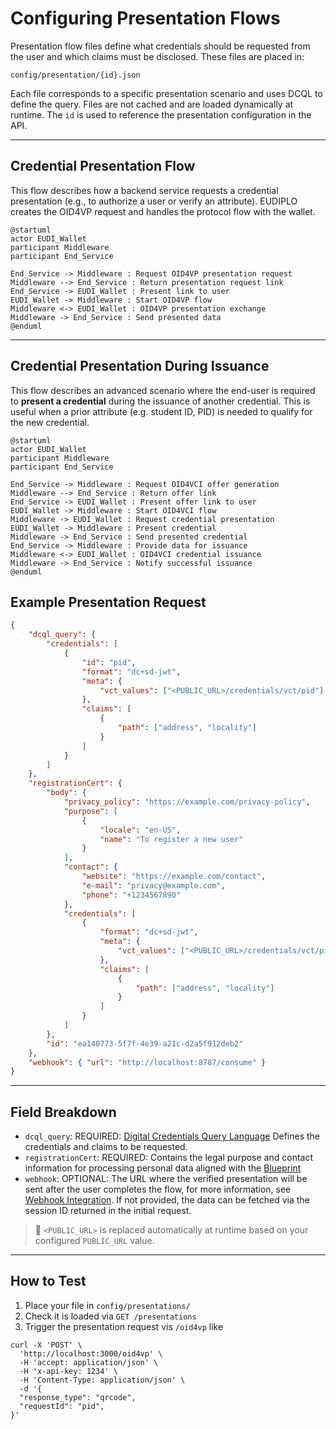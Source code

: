 # Configuring Presentation Flows

Presentation flow files define what credentials should be requested from the
user and which claims must be disclosed. These files are placed in:

```string
config/presentation/{id}.json
```

Each file corresponds to a specific presentation scenario and uses DCQL to
define the query. Files are not cached and are loaded dynamically at runtime.
The `id` is used to reference the presentation configuration in the API.

---

## Credential Presentation Flow

This flow describes how a backend service requests a credential presentation
(e.g., to authorize a user or verify an attribute). EUDIPLO creates the OID4VP
request and handles the protocol flow with the wallet.

```plantuml
@startuml
actor EUDI_Wallet
participant Middleware
participant End_Service

End_Service -> Middleware : Request OID4VP presentation request
Middleware --> End_Service : Return presentation request link
End_Service -> EUDI_Wallet : Present link to user
EUDI_Wallet -> Middleware : Start OID4VP flow
Middleware <-> EUDI_Wallet : OID4VP presentation exchange
Middleware -> End_Service : Send presented data
@enduml
```

---

## Credential Presentation During Issuance

This flow describes an advanced scenario where the end-user is required to
**present a credential** during the issuance of another credential. This is
useful when a prior attribute (e.g. student ID, PID) is needed to qualify for
the new credential.

```plantuml
@startuml
actor EUDI_Wallet
participant Middleware
participant End_Service

End_Service -> Middleware : Request OID4VCI offer generation
Middleware --> End_Service : Return offer link
End_Service -> EUDI_Wallet : Present offer link to user
EUDI_Wallet -> Middleware : Start OID4VCI flow
Middleware -> EUDI_Wallet : Request credential presentation
EUDI_Wallet -> Middleware : Present credential
Middleware -> End_Service : Send presented credential
End_Service -> Middleware : Provide data for issuance
Middleware <-> EUDI_Wallet : OID4VCI credential issuance
Middleware -> End_Service : Notify successful issuance
@enduml
```

## Example Presentation Request

```json
{
    "dcql_query": {
        "credentials": [
            {
                "id": "pid",
                "format": "dc+sd-jwt",
                "meta": {
                    "vct_values": ["<PUBLIC_URL>/credentials/vct/pid"]
                },
                "claims": [
                    {
                        "path": ["address", "locality"]
                    }
                ]
            }
        ]
    },
    "registrationCert": {
        "body": {
            "privacy_policy": "https://example.com/privacy-policy",
            "purpose": [
                {
                    "locale": "en-US",
                    "name": "To register a new user"
                }
            ],
            "contact": {
                "website": "https://example.com/contact",
                "e-mail": "privacy@example.com",
                "phone": "+1234567890"
            },
            "credentials": [
                {
                    "format": "dc+sd-jwt",
                    "meta": {
                        "vct_values": ["<PUBLIC_URL>/credentials/vct/pid"]
                    },
                    "claims": [
                        {
                            "path": ["address", "locality"]
                        }
                    ]
                }
            ]
        },
        "id": "ea140773-5f7f-4e39-a21c-d2a5f912deb2"
    },
    "webhook": { "url": "http://localhost:8787/consume" }
}
```

---

## Field Breakdown

- `dcql_query`: REQUIRED:
  [Digital Credentials Query Language](https://openid.net/specs/openid-4-verifiable-presentations-1_0.html#name-digital-credentials-query-l)
  Defines the credentials and claims to be requested.
- `registrationCert`: REQUIRED: Contains the legal purpose and contact
  information for processing personal data aligned with the
  [Blueprint](https://bmi.usercontent.opencode.de/eudi-wallet/eidas-2.0-architekturkonzept/flows/Wallet-Relying-Party-Authentication/)
- `webhook`: OPTIONAL: The URL where the verified presentation will be sent
  after the user completes the flow, for more information, see
  [Webhook Integration](./webhooks.md). If not provided, the data can be fetched
  via the session ID returned in the initial request.

> 🔧 `<PUBLIC_URL>` is replaced automatically at runtime based on your
> configured `PUBLIC_URL` value.

---

## How to Test

1. Place your file in `config/presentations/`
2. Check it is loaded via `GET /presentations`
3. Trigger the presentation request vis `/oid4vp` like

```http
curl -X 'POST' \
  'http://localhost:3000/oid4vp' \
  -H 'accept: application/json' \
  -H 'x-api-key: 1234' \
  -H 'Content-Type: application/json' \
  -d '{
  "response_type": "qrcode",
  "requestId": "pid",
}'
```
